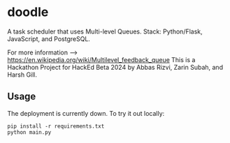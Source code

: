 # doodle
A task scheduler that uses Multi-level Queues. Stack: Python/Flask, JavaScript, and PostgreSQL.

For more information --> https://en.wikipedia.org/wiki/Multilevel_feedback_queue
This is a Hackathon Project for HackEd Beta 2024 by Abbas Rizvi, Zarin Subah, and Harsh Gill.

## Usage
The deployment is currently down. To try it out locally:

```
pip install -r requirements.txt
python main.py
```
